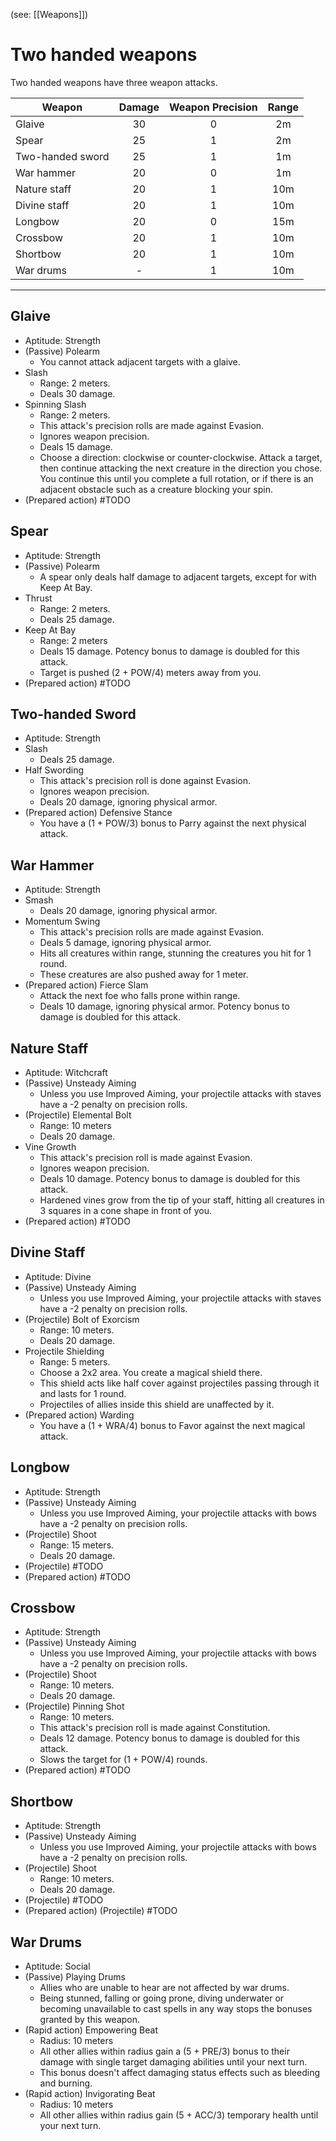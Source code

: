 (see: [[Weapons]])

# Two handed weapons
Two handed weapons have three weapon attacks.


| Weapon | Damage | Weapon Precision | Range |
| ---- | :--: | :--: | :--: |
| Glaive | 30 | 0 | 2m |
| Spear | 25 | 1 | 2m |
| Two-handed sword | 25 | 1 | 1m |
| War hammer | 20 | 0 | 1m |
| Nature staff | 20 | 1 | 10m |
| Divine staff | 20 | 1 | 10m |
| Longbow | 20 | 0 | 15m |
| Crossbow | 20 | 1 | 10m |
| Shortbow | 20 | 1 | 10m |
| War drums | - | 1 | 10m |

---
## Glaive
+ Aptitude: Strength
+ (Passive) Polearm
	+ You cannot attack adjacent targets with a glaive.
+ Slash
	+ Range: 2 meters.
	+ Deals 30 damage.
+ Spinning Slash
	+ Range: 2 meters.
	+ This attack's precision rolls are made against Evasion.
	+ Ignores weapon precision.
	+ Deals 15 damage.
	+ Choose a direction: clockwise or counter-clockwise. Attack a target, then continue attacking the next creature in the direction you chose. You continue this until you complete a full rotation, or if there is an adjacent obstacle such as a creature blocking your spin.
+ (Prepared action) #TODO 

## Spear
+ Aptitude: Strength
+ (Passive) Polearm
	+ A spear only deals half damage to adjacent targets, except for with Keep At Bay.
+ Thrust
	+ Range: 2 meters.
	+ Deals 25 damage.
+ Keep At Bay
	+ Range: 2 meters
	+ Deals 15 damage. Potency bonus to damage is doubled for this attack. 
	+ Target is pushed (2 + POW/4) meters away from you.
+ (Prepared action) #TODO 

## Two-handed Sword
+ Aptitude: Strength
+ Slash
	+ Deals 25 damage.
+ Half Swording
	+ This attack's precision roll is done against Evasion.
	+ Ignores weapon precision.
	+ Deals 20 damage, ignoring physical armor.
+ (Prepared action) Defensive Stance
	+ You have a (1 + POW/3) bonus to Parry against the next physical attack.

## War Hammer
+ Aptitude: Strength
+ Smash
	+ Deals 20 damage, ignoring physical armor.
+ Momentum Swing
	+ This attack's precision rolls are made against Evasion.
	+ Deals 5 damage, ignoring physical armor.
	+ Hits all creatures within range, stunning the creatures you hit for 1 round.
	+ These creatures are also pushed away for 1 meter.
+ (Prepared action) Fierce Slam 
	+ Attack the next foe who falls prone within range. 
	+ Deals 10 damage, ignoring physical armor. Potency bonus to damage is doubled for this attack.

## Nature Staff
+ Aptitude: Witchcraft
+ (Passive) Unsteady Aiming
	+ Unless you use Improved Aiming, your projectile attacks with staves have a -2 penalty on precision rolls. 
+ (Projectile) Elemental Bolt
	+ Range: 10 meters
	+ Deals 20 damage. 
+ Vine Growth
	+ This attack's precision roll is made against Evasion.
	+ Ignores weapon precision.
	+ Deals 10 damage. Potency bonus to damage is doubled for this attack.
	+ Hardened vines grow from the tip of your staff, hitting all creatures in 3 squares in a cone shape in front of you.
+ (Prepared action) #TODO 

## Divine Staff
+ Aptitude: Divine
+ (Passive) Unsteady Aiming
	+ Unless you use Improved Aiming, your projectile attacks with staves have a -2 penalty on precision rolls. 
+ (Projectile) Bolt of Exorcism
	+ Range: 10 meters.
	+ Deals 20 damage. 
+ Projectile Shielding
	+ Range: 5 meters.
	+ Choose a 2x2 area. You create a magical shield there.
	+ This shield acts like half cover against projectiles passing through it and lasts for 1 round.
	+ Projectiles of allies inside this shield are unaffected by it. 
+ (Prepared action) Warding
	+ You have a (1 + WRA/4) bonus to Favor against the next magical attack.

## Longbow
+ Aptitude: Strength
+ (Passive) Unsteady Aiming
	+ Unless you use Improved Aiming, your projectile attacks with bows have a -2 penalty on precision rolls. 
+ (Projectile) Shoot
	+ Range: 15 meters.
	+ Deals 20 damage.
+ (Projectile) #TODO 
+ (Prepared action) #TODO 

## Crossbow
+ Aptitude: Strength
+ (Passive) Unsteady Aiming
	+ Unless you use Improved Aiming, your projectile attacks with bows have a -2 penalty on precision rolls. 
+ (Projectile) Shoot
	+ Range: 10 meters.
	+ Deals 20 damage.
+ (Projectile) Pinning Shot
	+ Range: 10 meters.
	+ This attack's precision roll is made against Constitution.
	+ Deals 12 damage. Potency bonus to damage is doubled for this attack. 
	+ Slows the target for (1 + POW/4) rounds.
+ (Prepared action) #TODO 

## Shortbow
+ Aptitude: Strength
+ (Passive) Unsteady Aiming
	+ Unless you use Improved Aiming, your projectile attacks with bows have a -2 penalty on precision rolls. 
+ (Projectile) Shoot
	+ Range: 10 meters.
	+ Deals 20 damage.
+ (Projectile) #TODO 
+ (Prepared action) (Projectile) #TODO 

## War Drums
+ Aptitude: Social
+ (Passive) Playing Drums
	+ Allies who are unable to hear are not affected by war drums. 
	+ Being stunned, falling or going prone, diving underwater or becoming unavailable to cast spells in any way stops the bonuses granted by this weapon. 
+ (Rapid action) Empowering Beat
	+ Radius: 10 meters
	+ All other allies within radius gain a (5 + PRE/3) bonus to their damage with single target damaging abilities until your next turn. 
	+ This bonus doesn't affect damaging status effects such as bleeding and burning.
+ (Rapid action) Invigorating Beat
	+ Radius: 10 meters
	+ All other allies within radius gain (5 + ACC/3) temporary health until your next turn.
